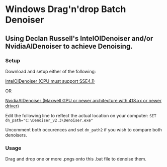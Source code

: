 # Windows Drag'n'drop Batch Denoiser
## Using Declan Russell's IntelOIDenoiser and/or NvidiaAIDenoiser to achieve Denoising.


### Setup

Download and setup either of the following:

[IntelOIDenoiser (CPU must support SSE4.1)](https://github.com/DeclanRussell/IntelOIDenoiser)

OR

[NvidiaAIDenoiser (Maxwell GPU or newer architecture with 418.xx or newer driver)](https://github.com/DeclanRussell/NvidiaAIDenoiser)


Edit the following line to reflect the actual location on your computer: ` SET dn_path="C:\Denoiser_v2.3\Denoiser.exe" `

Uncomment both occurences and set `dn_path2` if you wish to compare both denoisers.


### Usage
Drag and drop one or more .pngs onto this .bat file to denoise them.
